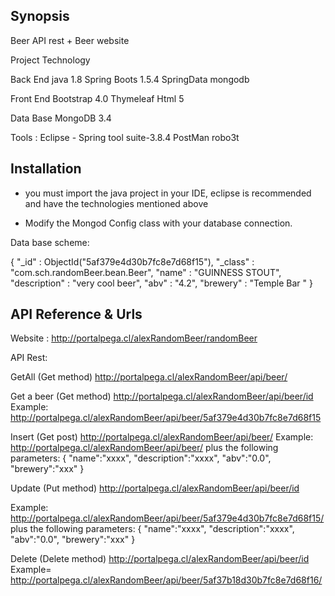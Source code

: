 ## Synopsis

Beer API rest + Beer website

Project Technology

Back End
java 1.8
Spring Boots 1.5.4
SpringData mongodb

Front End
Bootstrap 4.0
Thymeleaf
Html 5

Data Base
MongoDB 3.4

Tools : 
Eclipse - Spring tool suite-3.8.4
PostMan
robo3t


## Installation

* you must import the java project in your IDE, eclipse is recommended
    and have the technologies mentioned above

* Modify the Mongod Config class with your database connection. 

Data base scheme:

{
    "_id" : ObjectId("5af379e4d30b7fc8e7d68f15"),
    "_class" : "com.sch.randomBeer.bean.Beer",
    "name" : "GUINNESS STOUT",
    "description" : "very cool beer",
    "abv" : "4.2",
    "brewery" : "Temple Bar "
}



## API Reference & Urls 

   Website : 
   http://portalpega.cl/alexRandomBeer/randomBeer

   API Rest: 

   GetAll (Get method)
   http://portalpega.cl/alexRandomBeer/api/beer/

   Get a beer (Get method)
   http://portalpega.cl/alexRandomBeer/api/beer/id
   Example:
   http://portalpega.cl/alexRandomBeer/api/beer/5af379e4d30b7fc8e7d68f15 
   
   Insert   (Get post)
   http://portalpega.cl/alexRandomBeer/api/beer/
   Example:
   http://portalpega.cl/alexRandomBeer/api/beer/
   plus the following parameters:
   {
	   "name":"xxxx",
	   "description":"xxxx",
	   "abv":"0.0",
	   "brewery":"xxx"
   }

   Update (Put method)
   http://portalpega.cl/alexRandomBeer/api/beer/id

   Example:
   http://portalpega.cl/alexRandomBeer/api/beer/5af379e4d30b7fc8e7d68f15/
   plus the following parameters:
    {
	   "name":"xxxx",
	   "description":"xxxx",
	   "abv":"0.0",
	   "brewery":"xxx"
   }

   Delete  (Delete method)
   http://portalpega.cl/alexRandomBeer/api/beer/id
   Example=
   http://portalpega.cl/alexRandomBeer/api/beer/5af37b18d30b7fc8e7d68f16/




